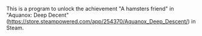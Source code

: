 This is a program to unlock the achievement "A hamsters friend" in "Aquanox: Deep Decent" (https://store.steampowered.com/app/254370/Aquanox_Deep_Descent/) in Steam.
